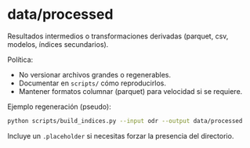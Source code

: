 # data/processed

Resultados intermedios o transformaciones derivadas (parquet, csv, modelos, índices secundarios).

Política:
- No versionar archivos grandes o regenerables.
- Documentar en `scripts/` cómo reproducirlos.
- Mantener formatos columnar (parquet) para velocidad si se requiere.

Ejemplo regeneración (pseudo):
```bash
python scripts/build_indices.py --input odr --output data/processed
```

Incluye un `.placeholder` si necesitas forzar la presencia del directorio.
